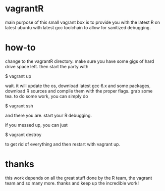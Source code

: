# vagrantR

main purpose of this small vagrant box is to provide you with the latest R on latest ubuntu with latest gcc toolchain 
to allow for sanitized debugging.


# how-to

change to the vagrantR directory. make sure you have some gigs of hard drive space left. then start the party with

$ vagrant up

wait. it will update the os, download latest gcc 6.x and some packages, download R sources and compile them with the proper flags. 
grab some tea. to do some work, you can simply do

$ vagrant ssh

and there you are. start your R debugging.

if you messed up, you can just 

$ vagrant destroy

to get rid of everything and then restart with vagrant up.


# thanks

this work depends on all the great stuff done by the R team, the vagrant team and so many more.
thanks and keep up the incredible work!
